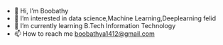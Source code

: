 - 👋 Hi, I’m Boobathy
- 👀 I’m interested in data science,Machine Learning,Deeplearning felid
- 🌱 I’m currently learning B.Tech Information Technology
- 📫 How to reach me boobathya1412@gmail.com

<!---
Boobathy14/Boobathy14 is a ✨ special ✨ repository because its `README.md` (this file) appears on your GitHub profile.
You can click the Preview link to take a look at your changes.
--->

